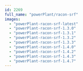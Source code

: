 ```yaml
---
id: 2269
full_name: "powerPlant/racon-srf"
images: 
  - "powerPlant-racon-srf-latest"
  - "powerPlant-racon-srf-1.3.0"
  - "powerPlant-racon-srf-1.3.1"
  - "powerPlant-racon-srf-1.3.2"
  - "powerPlant-racon-srf-1.3.3"
  - "powerPlant-racon-srf-1.4.0"
  - "powerPlant-racon-srf-1.4.2"
  - "powerPlant-racon-srf-1.4.3"
  - "powerPlant-racon-srf-1.4.7"
---
```

